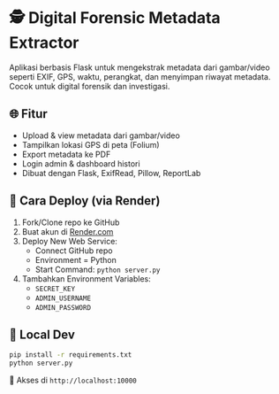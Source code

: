 # 🕵️ Digital Forensic Metadata Extractor

Aplikasi berbasis Flask untuk mengekstrak metadata dari gambar/video seperti EXIF, GPS, waktu, perangkat, dan menyimpan riwayat metadata. Cocok untuk digital forensik dan investigasi.

## 🌐 Fitur
- Upload & view metadata dari gambar/video
- Tampilkan lokasi GPS di peta (Folium)
- Export metadata ke PDF
- Login admin & dashboard histori
- Dibuat dengan Flask, ExifRead, Pillow, ReportLab

## 🚀 Cara Deploy (via Render)
1. Fork/Clone repo ke GitHub
2. Buat akun di [Render.com](https://render.com)
3. Deploy New Web Service:
   - Connect GitHub repo
   - Environment = Python
   - Start Command: `python server.py`
4. Tambahkan Environment Variables:
   - `SECRET_KEY`
   - `ADMIN_USERNAME`
   - `ADMIN_PASSWORD`

## 🧪 Local Dev
```bash
pip install -r requirements.txt
python server.py
```

📁 Akses di `http://localhost:10000`
